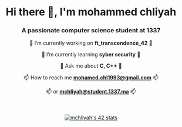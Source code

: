 <h1 align="center">Hi there 👋, I'm mohammed chliyah</h1>
<h3 align="center">A passionate computer science student at 1337</h3>

<div align="center">
  
 🔭 I’m currently working on **ft_transcendence_42** 🔭

 🌱 I’m currently learning **syber security** 🌱

 💬 Ask me about **C, C++** 💬

 📫 How to reach me **mohamed.chl1993@gmail.com** 📫
  
 📫              or **mchliyah@student.1337.ma** 📫
 
</div>
<br/>
<br/>
<div align="center">
<a href="https://profile.intra.42.fr/users/mchliyah"><img src="https://badge.mediaplus.ma/greenbinary/mchliyah" alt="mchliyah's 42 stats" /></a>
</div>
<br/>
<br/>
